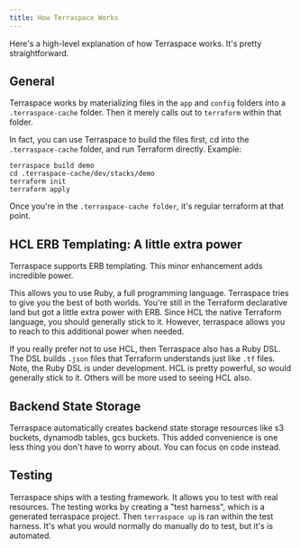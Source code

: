 ```yaml
---
title: How Terraspace Works
---
```


Here's a high-level explanation of how Terraspace works. It's pretty straightforward.

## General

Terraspace works by materializing files in the `app` and `config` folders into a `.terraspace-cache` folder. Then it merely calls out to `terraform` within that folder.

In fact, you can use Terraspace to build the files first, cd into the `.terraspace-cache` folder, and run Terraform directly. Example:

    terraspace build demo
    cd .terraspace-cache/dev/stacks/demo
    terraform init
    terraform apply

Once you're in the `.terraspace-cache folder`, it's regular terraform at that point.

## HCL ERB Templating: A little extra power

Terraspace supports ERB templating. This minor enhancement adds incredible power.

This allows you to use Ruby, a full programming language. Terraspace tries to give you the best of both worlds. You're still in the Terraform declarative land but got a little extra power with ERB. Since HCL the native Terraform language, you should generally stick to it. However, terraspace allows you to reach to this additional power when needed.

If you really prefer not to use HCL, then Terraspace also has a Ruby DSL. The DSL builds `.json` files that Terraform understands just like `.tf` files. Note, the Ruby DSL is under development. HCL is pretty powerful, so would generally stick to it. Others will be more used to seeing HCL also.

## Backend State Storage

Terraspace automatically creates backend state storage resources like s3 buckets, dynamodb tables, gcs buckets. This added convenience is one less thing you don't have to worry about. You can focus on code instead.

## Testing

Terraspace ships with a testing framework. It allows you to test with real resources. The testing works by creating a "test harness", which is a generated terraspace project. Then `terraspace up` is ran within the test harness. It's what you would normally do manually do to test, but it's is automated.
